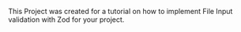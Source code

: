 This Project was created for a tutorial on how to implement File Input validation with Zod for your project.
